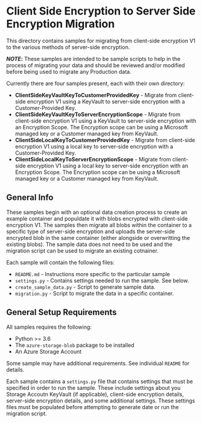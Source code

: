# Client Side Encryption to Server Side Encryption Migration

This directory contains samples for migrating from client-side encryption V1 to the various methods of server-side encryption.

**_NOTE_:** These samples are intended to be sample scripts to help in the process of migrating your data and should be reviewed and/or modified before being used to migrate any Production data.

Currently there are four samples present, each with their own directory:

- **ClientSideKeyVaultKeyToCustomerProvidedKey** - Migrate from client-side encryption V1 using a KeyVault to server-side encryption with a Customer-Provided Key.
- **ClientSideKeyVaultKeyToServerEncryptionScope** - Migrate from client-side encryption V1 using a KeyVault to server-side encryption with an Encryption Scope. The Encryption scope can be using a Microsoft managed key or a Customer managed key from KeyVault.
- **ClientSideLocalKeyToCustomerProvidedKey** - Migrate from client-side encryption V1 using a local key to server-side encryption with a Customer-Provided Key.
- **ClientSideLocalKeyToServerEncryptionScope** - Migrate from client-side encryption V1 using a local key to server-side encryption with an Encryption Scope. The Encryption scope can be using a Microsoft managed key or a Customer managed key from KeyVault.

## General Info
These samples begin with an optional data creation process to create an example container and populdate it with blobs encrypted with client-side encryption V1. The samples then migrate all blobs within the container to a specific type of server-side encryption and uploads the server-side encrypted blob in the same container (either alongside or overwritting the existing blobs). The sample data does not need to be used and the migration script can be used to migrate an existing cotnainer.

Each sample will contain the following files:
- `README.md` - Instructions more specific to the particular sample
- `settings.py` - Contains settings needed to run the sample. See below.
- `create_sample_data.py` - Script to generate sample data.
- `migration.py` - Script to migrate the data in a specific container.

## General Setup Requirements
All samples requires the following:
- Python >= 3.6
- The `azure-storage-blob` package to be installed
- An Azure Storage Account

Some sample may have additional requirements. See individual `README` for details.

Each sample contains a `settings.py` file that contains settings that must be specified in order to run the sample. These include settings about you Storage Accoutn KeyVault (if applicable), client-side encryption details, server-side encryption details, and some additional settings. These settings files must be populated before attempting to generate date or run the migration script.
